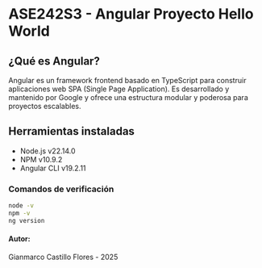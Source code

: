 # ASE242S3 - Angular Proyecto Hello World 

## ¿Qué es Angular?
Angular es un framework frontend basado en TypeScript para construir aplicaciones web SPA (Single Page Application). Es desarrollado y mantenido por Google y ofrece una estructura modular y poderosa para proyectos escalables.

## Herramientas instaladas

* Node.js v22.14.0
* NPM v10.9.2
* Angular CLI v19.2.11

### Comandos de verificación

```bash
node -v
npm -v
ng version
```

#### Autor:
Gianmarco Castillo Flores - 2025
